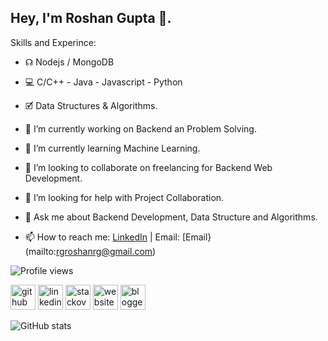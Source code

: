 ## Hey, I'm Roshan Gupta 👋.

Skills and Experince: 

- ☊ Nodejs / MongoDB
- 💻 C/C++ - Java - Javascript - Python
- 🗹 Data Structures & Algorithms.

- 🔭 I’m currently working on Backend an Problem Solving. 
- 🌱 I’m currently learning Machine Learning. 
- 👯 I’m looking to collaborate on freelancing for Backend Web Development. 
- 🤔 I’m looking for help with Project Collaboration. 
- 💬 Ask me about Backend Development, Data Structure and Algorithms. 
- 📫 How to reach me: [LinkedIn](https://www.linkedin.com/in/rgroshanrg/) | Email: [Email}(mailto:rgroshanrg@gmail.com)

![Profile views](https://gpvc.arturio.dev/rgroshanrg)  

[<img src='https://cdn.jsdelivr.net/npm/simple-icons@3.0.1/icons/github.svg' alt='github' height='40'>](https://github.com/rgroshanrg)  [<img src='https://cdn.jsdelivr.net/npm/simple-icons@3.0.1/icons/linkedin.svg' alt='linkedin' height='40'>](https://www.linkedin.com/in/rgroshanrg/)  [<img src='https://cdn.jsdelivr.net/npm/simple-icons@3.0.1/icons/stackoverflow.svg' alt='stackoverflow' height='40'>](https://stackoverflow.com/users/rgroshanrg)  [<img src='https://cdn.jsdelivr.net/npm/simple-icons@3.0.1/icons/icloud.svg' alt='website' height='40'>](https://rgroshanrg.github.io/)  [<img src='https://cdn.jsdelivr.net/npm/simple-icons@3.0.1/icons/blogger.svg' alt='blogger' height='40'>](https://gamtechon.blogspot.com/)  

![GitHub stats](https://github-readme-stats.vercel.app/api?username=rgroshanrg&show_icons=true)

